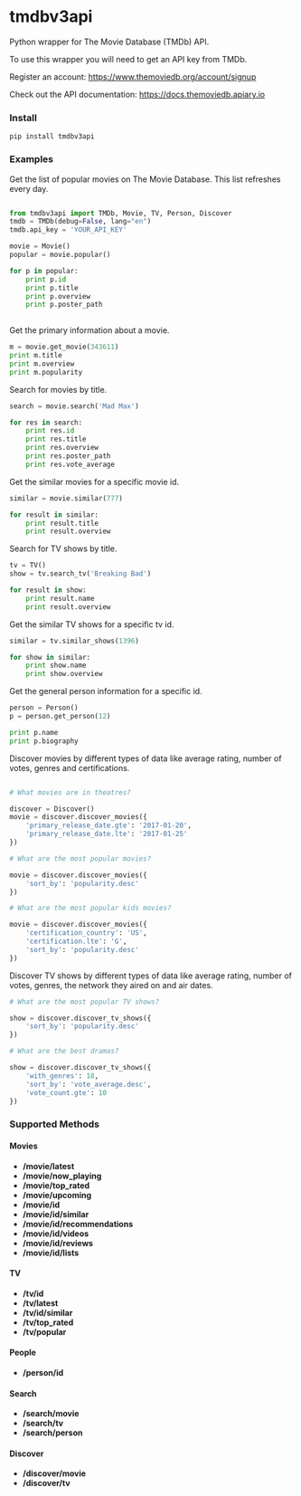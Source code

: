 # tmdbv3api
Python wrapper for The Movie Database (TMDb) API.

To use this wrapper you will need to get an API key from TMDb.

Register an account:
https://www.themoviedb.org/account/signup

Check out the API documentation: 
https://docs.themoviedb.apiary.io

### Install

```
pip install tmdbv3api
```

### Examples

Get the list of popular movies on The Movie Database. This list refreshes every day.

```python

from tmdbv3api import TMDb, Movie, TV, Person, Discover
tmdb = TMDb(debug=False, lang="en")
tmdb.api_key = 'YOUR_API_KEY'

movie = Movie()
popular = movie.popular()

for p in popular:
    print p.id
    print p.title
    print p.overview
    print p.poster_path
            
```

Get the primary information about a movie.

```python
m = movie.get_movie(343611)
print m.title
print m.overview
print m.popularity
```

Search for movies by title.

```python
search = movie.search('Mad Max')

for res in search:
    print res.id
    print res.title
    print res.overview
    print res.poster_path
    print res.vote_average
```

Get the similar movies for a specific movie id.

```python
similar = movie.similar(777)

for result in similar:
    print result.title
    print result.overview
```

Search for TV shows by title.

```python
tv = TV()
show = tv.search_tv('Breaking Bad')

for result in show:
    print result.name
    print result.overview
```

Get the similar TV shows for a specific tv id.

```python
similar = tv.similar_shows(1396)

for show in similar:
    print show.name
    print show.overview
```

Get the general person information for a specific id.

```python
person = Person()
p = person.get_person(12)

print p.name
print p.biography
```

Discover movies by different types of data like average rating, number of votes, genres and certifications. 

```python

# What movies are in theatres?

discover = Discover()
movie = discover.discover_movies({
    'primary_release_date.gte': '2017-01-20',
    'primary_release_date.lte': '2017-01-25'
})

# What are the most popular movies?

movie = discover.discover_movies({
    'sort_by': 'popularity.desc'
})

# What are the most popular kids movies?

movie = discover.discover_movies({
    'certification_country': 'US',
    'certification.lte': 'G',
    'sort_by': 'popularity.desc'
})

```

Discover TV shows by different types of data like average rating, number of votes, genres, the network they aired on and air dates.

```python
# What are the most popular TV shows?

show = discover.discover_tv_shows({
    'sort_by': 'popularity.desc'
})

# What are the best dramas?

show = discover.discover_tv_shows({
    'with_genres': 18,
    'sort_by': 'vote_average.desc',
    'vote_count.gte': 10
})

```

### Supported Methods

#### Movies
- **/movie/latest** 
- **/movie/now_playing**
- **/movie/top_rated**
- **/movie/upcoming**
- **/movie/id**
- **/movie/id/similar**
- **/movie/id/recommendations**
- **/movie/id/videos**
- **/movie/id/reviews**
- **/movie/id/lists**


#### TV

- **/tv/id**
- **/tv/latest**
- **/tv/id/similar** 
- **/tv/top_rated**
- **/tv/popular**

#### People

- **/person/id**

#### Search

- **/search/movie**
- **/search/tv**
- **/search/person**

#### Discover

- **/discover/movie**
- **/discover/tv**
